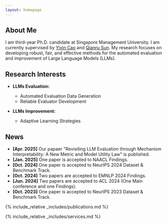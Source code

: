 ```yaml
---
layout: homepage
---
```


## About Me

I am third-year Ph.D. candidate at Singapore Management University. I am currently supervised by [Yixin Cao](https://taominer.github.io/) and [Qianru Sun](https://faculty.smu.edu.sg/profile/sun-qianru-551). My research focuses on developing robust, fair, and effective methods for the automated evaluation and improvement of Large Language Models (LLMs).

## Research Interests

- **LLMs Evaluation:**
  - Automated Evaluation Data Generation 
  - Reliable Evaluator Development

- **LLMs Improvement:**
  - Adaptive Learning Strategies

## News

- **[Apr. 2025]** Our papaer "Revisiting LLM Evaluation through Mechanism Interpretability: A New Metric and Model Utility Law" is published.
- **[Jan. 2025]** One paper is accepted to NAACL Findings.
- **[Oct. 2024]** One paper is accepted to NeurIPS 2024 Dataset & Benchmark Track.
- **[Oct. 2024]** Two papers are accepted to EMNLP 2024 Findings.
- **[Jun. 2024]** Two papers are accepted to ACL 2024 (One Main conference and one Findings).
- **[Oct. 2023]** One paper is accepted to NeurIPS 2023 Dataset & Benchmark Track.

{% include_relative _includes/publications.md %}

{% include_relative _includes/services.md %}
